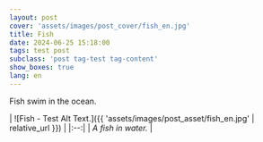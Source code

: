 ```yaml
---
layout: post
cover: 'assets/images/post_cover/fish_en.jpg'
title: Fish
date: 2024-06-25 15:18:00
tags: test post
subclass: 'post tag-test tag-content'
show_boxes: true
lang: en
---
```


Fish swim in the ocean.

| ![Fish - Test Alt Text.]({{ 'assets/images/post_asset/fish_en.jpg' | relative_url }}) | 
|:--:| 
| *A fish in water.* |